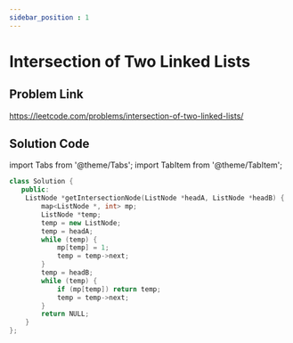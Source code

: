 ```yaml
---
sidebar_position : 1
---
```


# Intersection of Two Linked Lists

## Problem Link
https://leetcode.com/problems/intersection-of-two-linked-lists/ 

## Solution Code

import Tabs from '@theme/Tabs';
import TabItem from '@theme/TabItem';

<Tabs>
<TabItem value="cpp" label="C++">

```cpp
class Solution {
   public:
    ListNode *getIntersectionNode(ListNode *headA, ListNode *headB) {
        map<ListNode *, int> mp;
        ListNode *temp;
        temp = new ListNode;
        temp = headA;
        while (temp) {
            mp[temp] = 1;
            temp = temp->next;
        }
        temp = headB;
        while (temp) {
            if (mp[temp]) return temp;
            temp = temp->next;
        }
        return NULL;
    }
};
```
</TabItem>
</Tabs>
